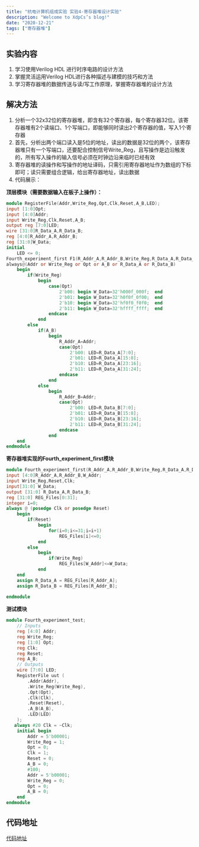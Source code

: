 ```yaml
---
title: "杭电计算机组成实验 实验4-寄存器堆设计实验"
description: "Welcome to XdpCs’s blog!"
date: "2020-12-21"
tags: ["寄存器堆"]
---
```


## 实验内容

1. 学习使用Verilog HDL 进行时序电路的设计方法
2. 掌握灵活运用Verilog HDL进行各种描述与建模的技巧和方法
3. 学习寄存器堆的数据传送与读/写工作原理，掌握寄存器堆的设计方法

## 解决方法

1. 分析一个32x32位的寄存器堆，即含有32个寄存器，每个寄存器32位。该寄存器堆有2个读端口、1个写端口，即能够同时读出2个寄存器的值，写入1个寄存器
2. 首先，分析出两个端口读入是5位的地址，读出的数据是32位的两个，该寄存器堆只有一个写端口，还要配合控制信号Write_Reg，且写操作是边沿触发的，所有写入操作的输入信号必须在时钟边沿来临时已经有效
3. 寄存器堆的读操作和写操作的地址译码，只需引用寄存器地址作为数组的下标即可；读只需要组合逻辑，给出寄存器地址，读出数据
4. 代码展示：

**顶层模块（需要数据输入在板子上操作）：**

```verilog
module RegisterFile(Addr,Write_Reg,Opt,Clk,Reset,A_B,LED);
input [1:0]Opt;
input [4:0]Addr;
input Write_Reg,Clk,Reset,A_B;
output reg [7:0]LED;
wire [31:0]R_Data_A,R_Data_B;
reg [4:0]R_Addr_A,R_Addr_B;
reg [31:0]W_Data;
initial
	LED <= 0;
Fourth_experiment_first F1(R_Addr_A,R_Addr_B,Write_Reg,R_Data_A,R_Data_B,Reset,Clk,Addr,W_Data);
always@(Addr or Write_Reg or Opt or A_B or R_Data_A or R_Data_B)
	begin
		if(Write_Reg)
			begin
				case(Opt)
					2'b00: begin W_Data=32'h000f_000f;  end
					2'b01: begin W_Data=32'h0f0f_0f00;  end
					2'b10: begin W_Data=32'hf0f0_f0f0;  end 
					2'b11: begin W_Data=32'hffff_ffff;  end
				endcase
			end
		else
			if(A_B)
				begin
					R_Addr_A=Addr;
					case(Opt)
						2'b00: LED=R_Data_A[7:0];
						2'b01: LED=R_Data_A[15:8];
						2'b10: LED=R_Data_A[23:16];
						2'b11: LED=R_Data_A[31:24];
					endcase
				end
			else
				begin
					R_Addr_B=Addr;
					case(Opt)
						2'b00: LED=R_Data_B[7:0];
						2'b01: LED=R_Data_B[15:8];
						2'b10: LED=R_Data_B[23:16];
						2'b11: LED=R_Data_B[31:24];
					endcase
				end
	end
endmodule

```

**寄存器堆实现的Fourth_experiment_first模块**

```verilog
module Fourth_experiment_first(R_Addr_A,R_Addr_B,Write_Reg,R_Data_A,R_Data_B,Reset,Clk,W_Addr,W_Data);
input [4:0]R_Addr_A,R_Addr_B,W_Addr;
input Write_Reg,Reset,Clk;
input[31:0] W_Data;
output [31:0] R_Data_A,R_Data_B;
reg [31:0] REG_Files[0:31];
integer i=0;
always @ (posedge Clk or posedge Reset)
	begin
		if(Reset)
			begin
				for(i=0;i<=31;i=i+1)
					REG_Files[i]<=0;
			end
		else
			begin
				if(Write_Reg)
					REG_Files[W_Addr]<=W_Data;
			end
	end
	assign R_Data_A = REG_Files[R_Addr_A];
	assign R_Data_B = REG_Files[R_Addr_B];
	
endmodule
```

**测试模块**

```verilog
module Fourth_experiment_test;
	// Inputs
	reg [4:0] Addr;
	reg Write_Reg;
	reg [1:0] Opt;
	reg Clk;
	reg Reset;
	reg A_B;
	// Outputs
	wire [7:0] LED;
	RegisterFile uut (
		.Addr(Addr), 
		.Write_Reg(Write_Reg), 
		.Opt(Opt), 
		.Clk(Clk), 
		.Reset(Reset), 
		.A_B(A_B), 
		.LED(LED)
	);
   always #20 Clk = ~Clk;
	initial begin
		Addr = 5'b00001;
		Write_Reg = 1;
		Opt = 0;
		Clk = 1;
		Reset = 0;
		A_B = 0;
		#100;
      	Addr = 5'b00001;
		Write_Reg = 0;
		Opt = 0;
		A_B = 0; 
	end
endmodule
```

## 代码地址

[代码地址](https://github.com/XdpCS/HDU-Computer-Organization-And-Architecture-Experiment/tree/master/Fourth_experiment)
